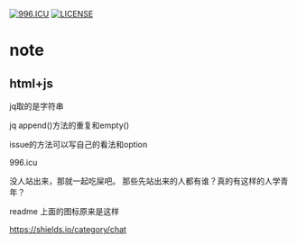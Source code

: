 [![996.ICU](https://img.shields.io/badge/link-996.icu-red.svg)](https://996.icu)
[![LICENSE](https://img.shields.io/badge/license-Anti%20996-blue.svg)](https://github.com/996icu/996.ICU/blob/master/LICENSE)
# note

## html+js

jq取的是字符串

jq append()方法的重复和empty()


issue的方法可以写自己的看法和option

996.icu

没人站出来，那就一起吃屎吧。
那些先站出来的人都有谁？真的有这样的人学青年？

readme 上面的图标原来是这样

https://shields.io/category/chat



